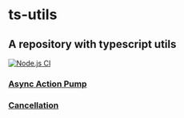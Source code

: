 # ts-utils

## A repository with typescript utils

[![Node.js CI](https://github.com/vritant24/ts-utils/actions/workflows/pr-validation.yml/badge.svg?branch=main)](https://github.com/vritant24/ts-utils/actions/workflows/pr-validation.yml)

### [Async Action Pump](packages/async-action-pump)

### [Cancellation](packages/cancellation)
